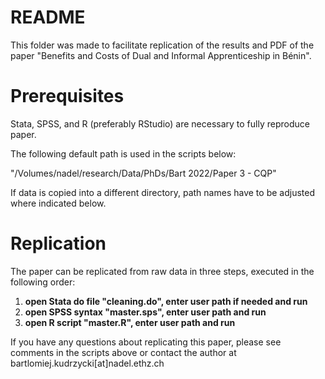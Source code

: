 # README
This folder was made to facilitate replication of the results and PDF of the paper "Benefits and Costs of Dual and Informal
Apprenticeship in Bénin". 

# Prerequisites
Stata, SPSS, and R (preferably RStudio) are necessary to fully reproduce paper.

The following default path is used in the scripts below: 

"/Volumes/nadel/research/Data/PhDs/Bart 2022/Paper 3 - CQP"

If data is copied into a different directory, path names have to be adjusted where indicated below.

# Replication

The paper can be replicated from raw data in three steps, executed in the following order:

  1. **open Stata do file "cleaning.do", enter user path if needed and run**
  2. **open SPSS syntax "master.sps", enter user path and run**
  3. **open R script "master.R", enter user path and run**

If you have any questions about replicating this paper, please see comments in the scripts above or contact the author at bartlomiej.kudrzycki[at]nadel.ethz.ch
